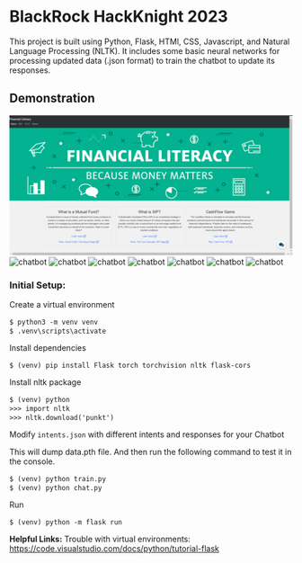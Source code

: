 # BlackRock HackKnight 2023

This project is built using Python, Flask, HTMl, CSS, Javascript, and Natural Language Processing (NLTK). It includes some basic neural networks for processing updated data (.json format) to train the chatbot to update its responses. 

## Demonstration 
<img width="720" alt="chatbot" src="Screenshots/1.png">
<img width="269" alt="chatbot" src="https://user-images.githubusercontent.com/54012492/162278849-674ff635-2511-4312-a920-3061ee0d47f3.png">
<img width="269" alt="chatbot" src="https://user-images.githubusercontent.com/54012492/162278849-674ff635-2511-4312-a920-3061ee0d47f3.png">
<img width="269" alt="chatbot" src="https://user-images.githubusercontent.com/54012492/162278849-674ff635-2511-4312-a920-3061ee0d47f3.png">
<img width="269" alt="chatbot" src="https://user-images.githubusercontent.com/54012492/162278849-674ff635-2511-4312-a920-3061ee0d47f3.png">
<img width="269" alt="chatbot" src="https://user-images.githubusercontent.com/54012492/162278849-674ff635-2511-4312-a920-3061ee0d47f3.png">
<img width="269" alt="chatbot" src="https://user-images.githubusercontent.com/54012492/162278849-674ff635-2511-4312-a920-3061ee0d47f3.png">
<img width="269" alt="chatbot" src="https://user-images.githubusercontent.com/54012492/162278849-674ff635-2511-4312-a920-3061ee0d47f3.png">

### Initial Setup:

Create a virtual environment
```
$ python3 -m venv venv
$ .venv\scripts\activate
```
Install dependencies
```
$ (venv) pip install Flask torch torchvision nltk flask-cors
```
Install nltk package
```
$ (venv) python
>>> import nltk
>>> nltk.download('punkt')
```
Modify `intents.json` with different intents and responses for your Chatbot

This will dump data.pth file. And then run
the following command to test it in the console.
```
$ (venv) python train.py
$ (venv) python chat.py
```
Run
```
$ (venv) python -m flask run
```

**Helpful Links:**
Trouble with virtual environments: https://code.visualstudio.com/docs/python/tutorial-flask
